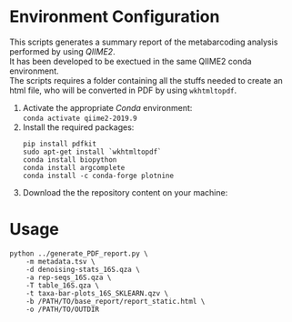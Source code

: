 Environment Configuration
===========
This scripts generates a summary report of the metabarcoding analysis performed by using *QIIME2*.  
It has been developed to be exectued in the same QIIME2 conda environment.  
The scripts requires a folder containing all the stuffs needed to create an html file, who will be converted in PDF by using `wkhtmltopdf`.  

1. Activate the appropriate *Conda* environment:  
    `conda activate qiime2-2019.9`  
2. Install the required packages:
   ```
   pip install pdfkit
   sudo apt-get install `wkhtmltopdf`
   conda install biopython
   conda install argcomplete
   conda install -c conda-forge plotnine
   ```  
3. Download the the repository content on your machine:  
   
   
Usage
=====
```
python ../generate_PDF_report.py \
    -m metadata.tsv \
    -d denoising-stats_16S.qza \
    -a rep-seqs_16S.qza \
    -T table_16S.qza \
    -t taxa-bar-plots_16S_SKLEARN.qzv \
    -b /PATH/TO/base_report/report_static.html \
    -o /PATH/TO/OUTDIR
```
